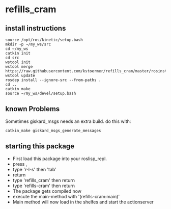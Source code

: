 # refills_cram

## install instructions
```
source /opt/ros/kinetic/setup.bash 
mkdir -p ~/my_ws/src 
cd ~/my_ws
catkin init
cd src
wstool init  
wstool merge https://raw.githubusercontent.com/kstoermer/refills_cram/master/rosinstall/catkin.rosinstall
wstool update 
rosdep install --ignore-src --from-paths . 
cd ..                                      
catkin_make                               
source ~/my_ws/devel/setup.bash
```

## known Problems

Sometimes giskard_msgs needs an extra build. do this with:

```
catkin_make giskard_msgs_generate_messages
```

## starting this package

- First load this package into your roslisp_repl. 
- press ,
- type 'r-l-s' then 'tab'
- return
- type 'refills_cram' then return
- type 'refills-cram' then return
- The package gets compiled now
- execute the main-method with '(refills-cram:main)'
- Main method will now load in the shelfes and start the actionserver
